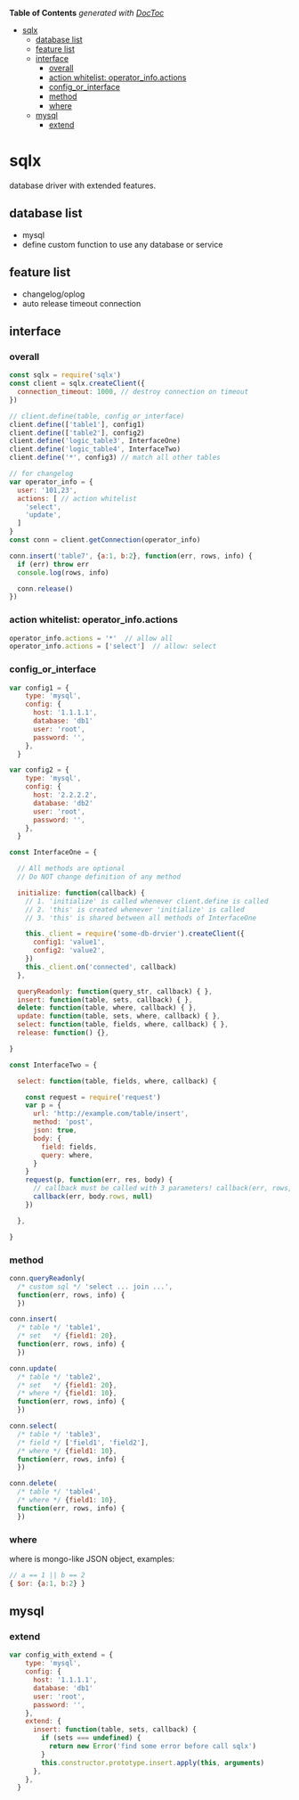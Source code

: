 <!-- START doctoc generated TOC please keep comment here to allow auto update -->
<!-- DON'T EDIT THIS SECTION, INSTEAD RE-RUN doctoc TO UPDATE -->
**Table of Contents**  *generated with [DocToc](https://github.com/thlorenz/doctoc)*

- [sqlx](#sqlx)
  - [database list](#database-list)
  - [feature list](#feature-list)
  - [interface](#interface)
    - [overall](#overall)
    - [action whitelist: operator_info.actions](#action-whitelist-operator_infoactions)
    - [config_or_interface](#config_or_interface)
    - [method](#method)
    - [where](#where)
  - [mysql](#mysql)
    - [extend](#extend)

<!-- END doctoc generated TOC please keep comment here to allow auto update -->

sqlx
=========
database driver with extended features.

## database list
* mysql
* define custom function to use any database or service

## feature list
* changelog/oplog
* auto release timeout connection

## interface


### overall
```javascript
const sqlx = require('sqlx')
const client = sqlx.createClient({
  connection_timeout: 1000, // destroy connection on timeout
})

// client.define(table, config_or_interface)
client.define(['table1'], config1)
client.define(['table2'], config2)
client.define('logic_table3', InterfaceOne)
client.define('logic_table4', InterfaceTwo)
client.define('*', config3) // match all other tables

// for changelog
var operator_info = {
  user: '101,23',
  actions: [ // action whitelist
    'select',
    'update',
  ]
}
const conn = client.getConnection(operator_info)

conn.insert('table7', {a:1, b:2}, function(err, rows, info) {
  if (err) throw err
  console.log(rows, info)

  conn.release()
})

```

### action whitelist: operator_info.actions

```javascript
operator_info.actions = '*'  // allow all
operator_info.actions = ['select']  // allow: select
```


### config_or_interface
```javascript
var config1 = {
    type: 'mysql',
    config: {
      host: '1.1.1.1',
      database: 'db1'
      user: 'root',
      password: '',
    },
  }

var config2 = {
    type: 'mysql',
    config: {
      host: '2.2.2.2',
      database: 'db2'
      user: 'root',
      password: '',
    },
  }

const InterfaceOne = {

  // All methods are optional
  // Do NOT change definition of any method

  initialize: function(callback) {
    // 1. 'initialize' is called whenever client.define is called
    // 2. 'this' is created whenever 'initialize' is called
    // 3. 'this' is shared between all methods of InterfaceOne

    this._client = require('some-db-drvier').createClient({
      config1: 'value1',
      config2: 'value2',
    })
    this._client.on('connected', callback)
  },

  queryReadonly: function(query_str, callback) { },
  insert: function(table, sets, callback) { },
  delete: function(table, where, callback) { },
  update: function(table, sets, where, callback) { },
  select: function(table, fields, where, callback) { },
  release: function() {},

}

const InterfaceTwo = {

  select: function(table, fields, where, callback) {

    const request = require('request')
    var p = {
      url: 'http://example.com/table/insert',
      method: 'post',
      json: true,
      body: {
        field: fields,
        query: where,
      }
    }
    request(p, function(err, res, body) {
      // callback must be called with 3 parameters! callback(err, rows, info)
      callback(err, body.rows, null)
    })

  },

}
```


### method
```javascript
conn.queryReadonly(
  /* custom sql */ 'select ... join ...',
  function(err, rows, info) {
  })

conn.insert(
  /* table */ 'table1',
  /* set   */ {field1: 20},
  function(err, rows, info) {
  })

conn.update(
  /* table */ 'table2',
  /* set   */ {field1: 20},
  /* where */ {field1: 10},
  function(err, rows, info) {
  })

conn.select(
  /* table */ 'table3',
  /* field */ ['field1', 'field2'],
  /* where */ {field1: 10},
  function(err, rows, info) {
  })

conn.delete(
  /* table */ 'table4',
  /* where */ {field1: 10},
  function(err, rows, info) {
  })
```


### where
where is mongo-like JSON object, examples:

```javascript
// a == 1 || b == 2
{ $or: {a:1, b:2} }
```


## mysql
### extend
```js
var config_with_extend = {
    type: 'mysql',
    config: {
      host: '1.1.1.1',
      database: 'db1'
      user: 'root',
      password: '',
    },
    extend: {
      insert: function(table, sets, callback) {
        if (sets === undefined) {
          return new Error('find some error before call sqlx')
        }
        this.constructor.prototype.insert.apply(this, arguments)
      },
    },
  }
```


